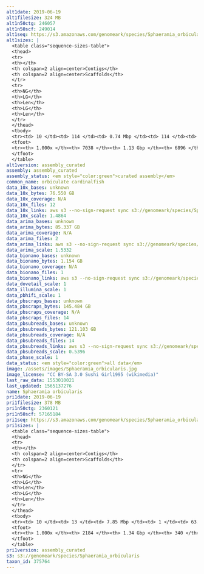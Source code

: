 ```yaml
---
alt1date: 2019-06-19
alt1filesize: 324 MB
alt1n50ctg: 246057
alt1n50scf: 249014
alt1seq: https://s3.amazonaws.com/genomeark/species/Sphaeramia_orbicularis/fSphaOr1/assembly_curated/fSphaOr1.alt.cur.20190619.fasta.gz
alt1sizes: |
  <table class="sequence-sizes-table">
  <thead>
  <tr>
  <th></th>
  <th colspan=2 align=center>Contigs</th>
  <th colspan=2 align=center>Scaffolds</th>
  </tr>
  <tr>
  <th>NG</th>
  <th>LG</th>
  <th>Len</th>
  <th>LG</th>
  <th>Len</th>
  </tr>
  </thead>
  <tbody>
  <tr><td> 10 </td><td> 114 </td><td> 0.74 Mbp </td><td> 114 </td><td> 0.74 Mbp </td></tr>  <tr><td> 20 </td><td> 300 </td><td> 0.52 Mbp </td><td> 299 </td><td> 0.52 Mbp </td></tr>  <tr><td> 30 </td><td> 551 </td><td> 0.40 Mbp </td><td> 548 </td><td> 0.41 Mbp </td></tr>  <tr><td> 40 </td><td> 872 </td><td> 0.31 Mbp </td><td> 865 </td><td> 0.31 Mbp </td></tr>  <tr style="background-color:#cccccc;"><td> 50 </td><td> 1285 </td><td> 0.25 Mbp </td><td> 1273 </td><td> 0.25 Mbp </td></tr>  <tr><td> 60 </td><td> 1798 </td><td> 0.20 Mbp </td><td> 1780 </td><td> 0.20 Mbp </td></tr>  <tr><td> 70 </td><td> 2443 </td><td> 0.16 Mbp </td><td> 2413 </td><td> 0.16 Mbp </td></tr>  <tr><td> 80 </td><td> 3287 </td><td> 0.12 Mbp </td><td> 3239 </td><td> 0.12 Mbp </td></tr>  <tr><td> 90 </td><td> 4459 </td><td> 78.01 Kbp </td><td> 4386 </td><td> 79.87 Kbp </td></tr>  <tr><td> 100 </td><td> 7037 </td><td> 65  bp </td><td> 6895 </td><td> 397  bp </td></tr>  </tbody>
  <tfoot>
  <tr><th> 1.000x </th><th> 7038 </th><th> 1.13 Gbp </th><th> 6896 </th><th> 1.14 Gbp </th></tr>
  </tfoot>
  </table>
alt1version: assembly_curated
assembly: assembly_curated
assembly_status: <em style="color:green">curated assembly</em>
common_name: orbiculate cardinalfish
data_10x_bases: unknown
data_10x_bytes: 76.550 GB
data_10x_coverage: N/A
data_10x_files: 12
data_10x_links: aws s3 --no-sign-request sync s3://genomeark/species/Sphaeramia_orbicularis/fSphaOr1/genomic_data/10x/ .<br>
data_10x_scale: 1.4864
data_arima_bases: unknown
data_arima_bytes: 85.337 GB
data_arima_coverage: N/A
data_arima_files: 2
data_arima_links: aws s3 --no-sign-request sync s3://genomeark/species/Sphaeramia_orbicularis/fSphaOr1/genomic_data/arima/ .<br>
data_arima_scale: 1.5332
data_bionano_bases: unknown
data_bionano_bytes: 1.154 GB
data_bionano_coverage: N/A
data_bionano_files: 1
data_bionano_links: aws s3 --no-sign-request sync s3://genomeark/species/Sphaeramia_orbicularis/fSphaOr1/genomic_data/bionano/ .<br>
data_dovetail_scale: 1
data_illumina_scale: 1
data_pbhifi_scale: 1
data_pbscraps_bases: unknown
data_pbscraps_bytes: 145.484 GB
data_pbscraps_coverage: N/A
data_pbscraps_files: 14
data_pbsubreads_bases: unknown
data_pbsubreads_bytes: 121.103 GB
data_pbsubreads_coverage: N/A
data_pbsubreads_files: 14
data_pbsubreads_links: aws s3 --no-sign-request sync s3://genomeark/species/Sphaeramia_orbicularis/fSphaOr1/genomic_data/pacbio/ . --exclude "*scraps.bam* --exclude "*ccs.bam*"<br>
data_pbsubreads_scale: 0.5396
data_phase_scale: 1
data_status: <em style="color:green">all data</em>
image: /assets/images/Sphaeramia_orbicularis.jpg
image_license: "CC BY-SA 3.0 Sushi Girl1995 (wikimedia)"
last_raw_data: 1553010021
last_updated: 1565137276
name: Sphaeramia orbicularis
pri1date: 2019-06-19
pri1filesize: 378 MB
pri1n50ctg: 2360121
pri1n50scf: 57165184
pri1seq: https://s3.amazonaws.com/genomeark/species/Sphaeramia_orbicularis/fSphaOr1/assembly_curated/fSphaOr1.pri.cur.20190619.fasta.gz
pri1sizes: |
  <table class="sequence-sizes-table">
  <thead>
  <tr>
  <th></th>
  <th colspan=2 align=center>Contigs</th>
  <th colspan=2 align=center>Scaffolds</th>
  </tr>
  <tr>
  <th>NG</th>
  <th>LG</th>
  <th>Len</th>
  <th>LG</th>
  <th>Len</th>
  </tr>
  </thead>
  <tbody>
  <tr><td> 10 </td><td> 13 </td><td> 7.85 Mbp </td><td> 1 </td><td> 63.27 Mbp </td></tr>  <tr><td> 20 </td><td> 34 </td><td> 5.43 Mbp </td><td> 3 </td><td> 62.08 Mbp </td></tr>  <tr><td> 30 </td><td> 63 </td><td> 4.02 Mbp </td><td> 6 </td><td> 59.52 Mbp </td></tr>  <tr><td> 40 </td><td> 100 </td><td> 3.23 Mbp </td><td> 8 </td><td> 57.84 Mbp </td></tr>  <tr style="background-color:#cccccc;"><td> 50 </td><td> 147 </td><td style="background-color:#88ff88;"> 2.36 Mbp </td><td> 10 </td><td style="background-color:#88ff88;"> 57.17 Mbp </td></tr>  <tr><td> 60 </td><td> 214 </td><td> 1.69 Mbp </td><td> 13 </td><td> 56.00 Mbp </td></tr>  <tr><td> 70 </td><td> 312 </td><td> 1.07 Mbp </td><td> 15 </td><td> 55.08 Mbp </td></tr>  <tr><td> 80 </td><td> 480 </td><td> 0.58 Mbp </td><td> 18 </td><td> 53.31 Mbp </td></tr>  <tr><td> 90 </td><td> 853 </td><td> 0.23 Mbp </td><td> 20 </td><td> 47.72 Mbp </td></tr>  <tr><td> 100 </td><td> 2183 </td><td> 344  bp </td><td> 339 </td><td> 1.11 Kbp </td></tr>  </tbody>
  <tfoot>
  <tr><th> 1.000x </th><th> 2184 </th><th> 1.34 Gbp </th><th> 340 </th><th> 1.34 Gbp </th></tr>
  </tfoot>
  </table>
pri1version: assembly_curated
s3: s3://genomeark/species/Sphaeramia_orbicularis
taxon_id: 375764
---
```

